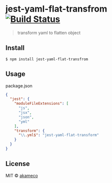 # jest-yaml-flat-transfrom [![Build Status](https://travis-ci.org/akameco/jest-yaml-flat-transfrom.svg?branch=master)](https://travis-ci.org/akameco/jest-yaml-flat-transfrom)

> transform yaml to flatten object


## Install

```
$ npm install jest-yaml-flat-transfrom
```

## Usage

package.json

```json
{
  "jest": {
    "moduleFileExtensions": [
      "js",
      "jsx",
      "json",
      "yml"
    ],
    "transform": {
      "\\.yml$": "jest-yaml-flat-transform"
    }
  }
}
```

## License

MIT © [akameco](http://akameco.github.io)
